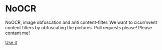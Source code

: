# NoOCR
NoOCR, image obfuscation and anti content-filter.
We want to cicurmvent content filters by obfuscating the pictures.
Pull requests please!
Please contant me!

[Use it](https://amthe.github.io/NoOCR/)
